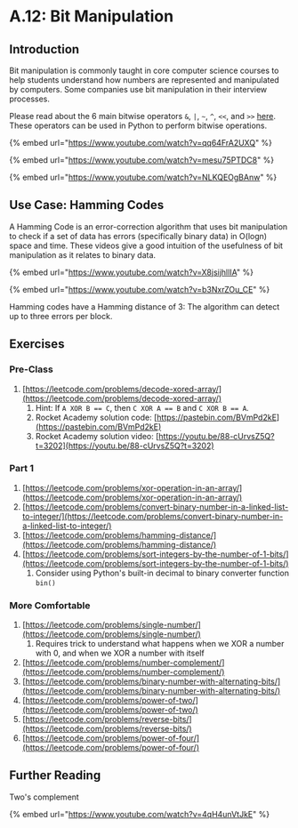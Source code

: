 # A.12: Bit Manipulation

## Introduction

Bit manipulation is commonly taught in core computer science courses to help students understand how numbers are represented and manipulated by computers. Some companies use bit manipulation in their interview processes.

Please read about the 6 main bitwise operators `&`, `|`, `~`, `^`, `<<`, and `>>` [here](https://code.tutsplus.com/articles/understanding-bitwise-operators--active-11301). These operators can be used in Python to perform bitwise operations.

{% embed url="https://www.youtube.com/watch?v=qq64FrA2UXQ" %}

{% embed url="https://www.youtube.com/watch?v=mesu75PTDC8" %}

{% embed url="https://www.youtube.com/watch?v=NLKQEOgBAnw" %}

## Use Case: Hamming Codes

A Hamming Code is an error-correction algorithm that uses bit manipulation to check if a set of data has errors (specifically binary data) in O(logn) space and time. These videos give a good intuition of the usefulness of bit manipulation as it relates to binary data.

{% embed url="https://www.youtube.com/watch?v=X8jsijhllIA" %}

{% embed url="https://www.youtube.com/watch?v=b3NxrZOu_CE" %}

Hamming codes have a Hamming distance of 3: The algorithm can detect up to three errors per block.

## Exercises

### Pre-Class

1. [https://leetcode.com/problems/decode-xored-array/](https://leetcode.com/problems/decode-xored-array/)
   1. Hint: If `A XOR B == C`, then `C XOR A == B` and `C XOR B == A`.
   2. Rocket Academy solution code: [https://pastebin.com/BVmPd2kE](https://pastebin.com/BVmPd2kE)
   3. Rocket Academy solution video: [https://youtu.be/88-cUrvsZ5Q?t=3202](https://youtu.be/88-cUrvsZ5Q?t=3202)

### Part 1

1. [https://leetcode.com/problems/xor-operation-in-an-array/](https://leetcode.com/problems/xor-operation-in-an-array/)
2. [https://leetcode.com/problems/convert-binary-number-in-a-linked-list-to-integer/](https://leetcode.com/problems/convert-binary-number-in-a-linked-list-to-integer/)
3. [https://leetcode.com/problems/hamming-distance/](https://leetcode.com/problems/hamming-distance/)
4. [https://leetcode.com/problems/sort-integers-by-the-number-of-1-bits/](https://leetcode.com/problems/sort-integers-by-the-number-of-1-bits/)
   1. Consider using Python's built-in decimal to binary converter function `bin()`

### More Comfortable

1. [https://leetcode.com/problems/single-number/](https://leetcode.com/problems/single-number/)
   1. Requires trick to understand what happens when we XOR a number with 0, and when we XOR a number with itself
2. [https://leetcode.com/problems/number-complement/](https://leetcode.com/problems/number-complement/)
3. [https://leetcode.com/problems/binary-number-with-alternating-bits/](https://leetcode.com/problems/binary-number-with-alternating-bits/)
4. [https://leetcode.com/problems/power-of-two/](https://leetcode.com/problems/power-of-two/)
5. [https://leetcode.com/problems/reverse-bits/](https://leetcode.com/problems/reverse-bits/)
6. [https://leetcode.com/problems/power-of-four/](https://leetcode.com/problems/power-of-four/)

## Further Reading

Two's complement

{% embed url="https://www.youtube.com/watch?v=4qH4unVtJkE" %}
